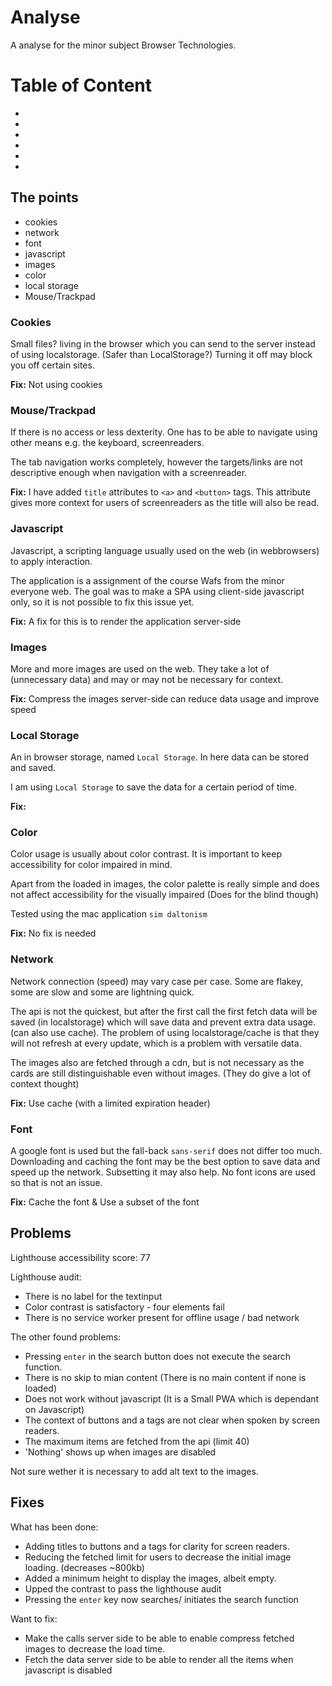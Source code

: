 # Analyse

A analyse for the minor subject Browser Technologies.

# Table of Content

- [](#mouse/trackpad)
- [](#javascript)
- [](#problems)
- [](#fixes)
- [](#)
- [](#)

## The points

- cookies
- network
- font
- javascript
- images
- color
- local storage
- Mouse/Trackpad

### Cookies

Small files? living in the browser which you can send to the server instead of using localstorage.
(Safer than LocalStorage?)
Turning it off may block you off certain sites.

**Fix:** Not using cookies

### Mouse/Trackpad

If there is no access or less dexterity. One has to be able to navigate using other means e.g. the keyboard, screenreaders.

The tab navigation works completely, however the targets/links are not descriptive enough when navigation with a screenreader.

**Fix:** I have added `title` attributes to `<a>` and `<button>` tags. This attribute gives more context for users of screenreaders as the title will also be read.


### Javascript
Javascript, a scripting language usually used on the web (in webbrowsers) to apply interaction.

The application is a assignment of the course Wafs from the minor everyone web. The goal was to make a SPA using client-side javascript only, so it is not possible to fix this issue yet.

**Fix:** A fix for this is to render the application server-side


### Images
More and more images are used on the web.
They take a lot of (unnecessary data) and may or may not be necessary for context.

**Fix:** Compress the images server-side can reduce data usage and improve speed

### Local Storage
An in browser storage, named `Local Storage`. In here data can be stored and saved.

I am using `Local Storage` to save the data for a certain period of time.

**Fix:** 

### Color
Color usage is usually about color contrast. It is important to keep accessibility for color impaired in mind.

Apart from the loaded in images, the color palette is really simple and does not affect accessibility for the visually impaired (Does for the blind though)

Tested using the mac application `sim daltonism`

**Fix:** No fix is needed

### Network
Network connection (speed) may vary case per case. Some are flakey, some are slow and some are lightning quick.

The api is not the quickest, but after the first call the first fetch data will be saved (in localstorage) which will save data and prevent extra data usage. (can also use cache). The problem of using localstorage/cache is that they will not refresh at every update, which is a problem with versatile data.

The images also are fetched through a cdn, but is not necessary as the cards are still distinguishable even without images. (They do give a lot of context thought)

**Fix:** Use cache (with a limited expiration header)

### Font
A google font is used but the fall-back `sans-serif` does not differ too much. Downloading and caching the font may be the best option to save data and speed up the network. Subsetting it may also help. No font icons are used so that is not an issue.

**Fix:** Cache the font & Use a subset of the font

## Problems

Lighthouse accessibility score: 77

Lighthouse audit:
- There is no label for the textinput
- Color contrast is satisfactory - four elements fail
- There is no service worker present for offline usage / bad network

The other found problems:
- Pressing `enter` in the search button does not execute the search function.
- There is no skip to mian content (There is no main content if none is loaded)
- Does not work without javascript (It is a Small PWA which is dependant on Javascript)
- The context of buttons and a tags are not clear when spoken by screen readers.
- The maximum items are fetched from the api (limit 40)
- 'Nothing' shows up when images are disabled

Not sure wether it is necessary to add alt text to the images.

## Fixes

What has been done:
- Adding titles to buttons and a tags for clarity for screen readers.
- Reducing the fetched limit for users to decrease the initial image loading. (decreases ~800kb)
- Added a minimum height to display the images, albeit empty.
- Upped the contrast to pass the lighthouse audit
- Pressing the `enter` key now searches/ initiates the search function

Want to fix:

- Make the calls server side to be able to enable compress fetched images to decrease the load time.
- Fetch the data server side to be able to render all the items when javascript is disabled


